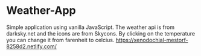 # Weather-App
Simple application using vanilla JavaScript.
The weather api is from darksky.net and the icons are from Skycons.
By clicking on the temperature you can change it from farenheit to celcius.
https://xenodochial-mestorf-8258d2.netlify.com/
